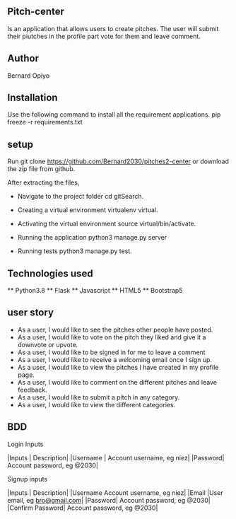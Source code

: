 ## Pitch-center
Is an application that allows users to create pitches. The user will submit their piutches in the profile part vote for them and leave comment.

## Author 
Bernard Opiyo

## Installation
Use the following command to install all the requirement applications.
pip freeze -r requirements.txt

## setup
Run git clone https://github.com/Bernard2030/pitches2-center
or download the zip file from github.

After extracting the files,
* Navigate to the project folder
cd gitSearch.

* Creating a virtual environment
virtualenv virtual.

* Activating the virtual environment
source virtual/bin/activate.

* Running the application
python3 manage.py server

* Running tests
python3 manage.py test.

## Technologies used
** Python3.8
** Flask
** Javascript
** HTML5
** Bootstrap5

## user story
* As a user, I would like to see the pitches other people have posted.
* As a user, I would like to vote on the pitch they liked and give it a downvote or upvote.
* As a user, I would like to be signed in for me to leave a comment
* As a user, I would like to receive a welcoming email once I sign up.
* As a user, I would like to view the pitches I have created in my profile page.
* As a user, I would like to comment on the different pitches and leave feedback.
* As a user, I would like to submit a pitch in any category.
* As a user, I would like to view the different categories.

## BDD
Login Inputs

|Inputs	   |  Description|
|Username   |	Account username, eg niez|
|Password|	Account password, eg @2030|


Signup inputs

|Inputs	|      Description|
|Username	Account username, eg niez|
|Email	|User email, eg bro@gmail.com|
|Password|	Account password, eg @2030|
|Confirm Password|	Account password, eg @2030|



